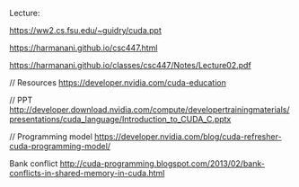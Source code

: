 Lecture: 

https://ww2.cs.fsu.edu/~guidry/cuda.ppt

https://harmanani.github.io/csc447.html

https://harmanani.github.io/classes/csc447/Notes/Lecture02.pdf

// Resources
https://developer.nvidia.com/cuda-education

// PPT
http://developer.download.nvidia.com/compute/developertrainingmaterials/presentations/cuda_language/Introduction_to_CUDA_C.pptx

// Programming model
https://developer.nvidia.com/blog/cuda-refresher-cuda-programming-model/


Bank conflict
http://cuda-programming.blogspot.com/2013/02/bank-conflicts-in-shared-memory-in-cuda.html
